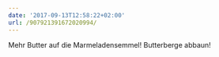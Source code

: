 ```yaml
---
date: '2017-09-13T12:58:22+02:00'
url: /907921391672020994/
---
```

Mehr Butter auf die Marmeladensemmel! Butterberge abbaun!
